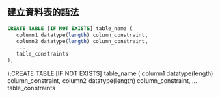## 建立資料表的語法

```sql
CREATE TABLE [IF NOT EXISTS] table_name (
   column1 datatype(length) column_constraint,
   column2 datatype(length) column_constraint,
   ...
   table_constraints
);
```
);CREATE TABLE [IF NOT EXISTS] table_name (
   column1 datatype(length) column_constraint,
   column2 datatype(length) column_constraint,
   ...
   table_constraints